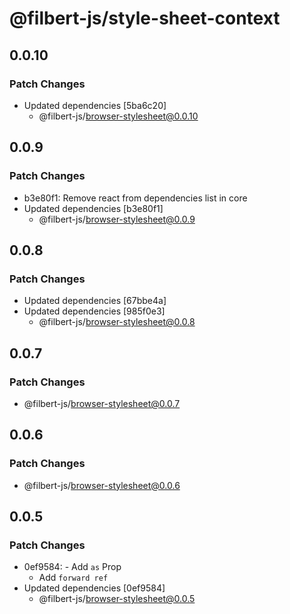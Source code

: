 # @filbert-js/style-sheet-context

## 0.0.10

### Patch Changes

- Updated dependencies [5ba6c20]
  - @filbert-js/browser-stylesheet@0.0.10

## 0.0.9

### Patch Changes

- b3e80f1: Remove react from dependencies list in core
- Updated dependencies [b3e80f1]
  - @filbert-js/browser-stylesheet@0.0.9

## 0.0.8

### Patch Changes

- Updated dependencies [67bbe4a]
- Updated dependencies [985f0e3]
  - @filbert-js/browser-stylesheet@0.0.8

## 0.0.7

### Patch Changes

- @filbert-js/browser-stylesheet@0.0.7

## 0.0.6

### Patch Changes

- @filbert-js/browser-stylesheet@0.0.6

## 0.0.5

### Patch Changes

- 0ef9584: - Add `as` Prop
  - Add `forward ref`
- Updated dependencies [0ef9584]
  - @filbert-js/browser-stylesheet@0.0.5
